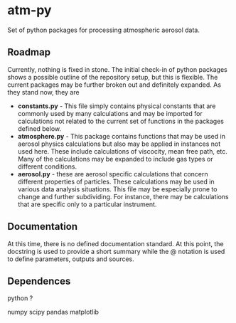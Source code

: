 # atm-py
Set of python packages for processing atmospheric aerosol data.

## Roadmap

Currently, nothing is fixed in stone.  The initial check-in of python packages shows a possible outline of the repository setup, but this is flexible.  The current packages may be further broken out and definitely expanded.  As they stand now, they are

* **constants.py** - This file simply contains physical constants that are commonly used by many calculations and may be imported for calculations not related to the current set of functions in the packages defined below.
* **atmosphere.py** - This package contains functions that may be used in aerosol physics calculations but also may be applied in instances not used here.  These include calculations of viscocity, mean free path, etc.  Many of the calculations may be expanded to include gas types or different conditions.
* **aerosol.py** - these are aerosol specific calculations that concern different properties of particles.  These calculations may be used in various data analysis situations.  This file may be especially prone to change and further subdividing.  For instance, there may be calculations that are specific only to a particular instrument.

## Documentation

At this time, there is no defined documentation standard.  At this point, the docstring is used to provide a short summary while the @ notation is used to define parameters, outputs and sources.

## Dependences
python ?

numpy
scipy
pandas
matplotlib